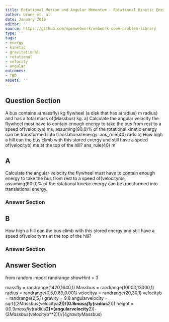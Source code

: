 ```yaml
---
title: Rotational Motion and Angular Momentum - Rotational Kinetic Energy
author: Urone et. al
date: January 2018
editor: ''
source: https://github.com/openwebwork/webwork-open-problem-library
type: ''
tags:
- energy
- kinetic
- gravitational
- rotational
- velocity
- angular
outcomes:
- TBD
assets: ''
---
```


## Question Section 

A bus contains a(massfly) kg flywheel (a disk that has a(radius) m radius) and has a total mass of(Massbus) kg. 
a) Calculate the angular velocity the flywheel must have to contain enough energy to take the bus from rest to a speed of(velocitya) ms, assuming(90.0)% of the rotational kinetic energy can be transformed into translational energy. 
ans_rule(40) rads
b) How high a hill can the bus climb with this stored energy and still have a speed of(velocityb) ms at the top of the hill?
ans_rule(40) m
## A
Calculate the angular velocity the flywheel must have to contain enough energy to take the bus from rest to a speed of(velocityms, assuming(90.0)% of the rotational kinetic energy can be transformed into translational energy. 
### Answer Section
## B
How high a hill can the bus climb with this stored energy and still have a speed of(velocityms at the top of the hill?
### Answer Section


## Answer Section

from random import randrange
showHint = 3

massfly = randrange(1420,1640,1)
Massbus = randrange(10000,13000,1)
radius = randrange(0.5,0.69,0.001)
velocitya = randrange(20,30,1)
velocityb = randrange(2,5,1)
gravity = 9.8
angularvelocity = sqrt((2*Massbus*(velocitya**2))/(0.9*massfly*(radius**2)))
height = ((0.9*massfly*(radius**2)*(angularvelocity**2))-(2*Massbus*(velocityb**2)))/(4*gravity*Massbus)